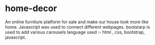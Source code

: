 # home-decor
An online furniture platform for sale and make our house look
more like home.
Javascript was used to connect different webpages.
bootstarp is used to add various carousels
language used :- html , css, bootstrap, javascript.

